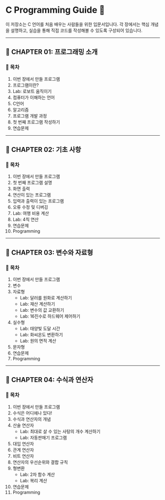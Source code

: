 # C Programming Guide 📘

이 저장소는 C 언어를 처음 배우는 사람들을 위한 입문서입니다. 각 장에서는 핵심 개념을 설명하고, 실습을 통해 직접 코드를 작성해볼 수 있도록 구성되어 있습니다.

---

## 📂 CHAPTER 01: 프로그래밍 소개

### 📌 목차

1. 이번 장에서 만들 프로그램  
2. 프로그램이란?  
3. Lab: 로보트 움직이기  
4. 컴퓨터가 이해하는 언어  
5. C언어  
6. 알고리즘  
7. 프로그램 개발 과정  
8. 첫 번째 프로그램 작성하기  
9. 연습문제  

---

## 📂 CHAPTER 02: 기초 사항

### 📌 목차

1. 이번 장에서 만들 프로그램  
2. 첫 번째 프로그램 설명  
3. 화면 출력  
4. 연산이 있는 프로그램  
5. 입력과 출력이 있는 프로그램  
6. 오류 수정 및 디버깅  
7. Lab: 여행 비용 계산  
8. Lab: 4칙 연산  
9. 연습문제  
10. Programming  

---

## 📂 CHAPTER 03: 변수와 자료형

### 📌 목차

1. 이번 장에서 만들 프로그램  
2. 변수  
3. 자료형  
   - Lab: 달러를 원화로 계산하기  
   - Lab: 재산 계산하기  
   - Lab: 변수의 값 교환하기  
   - Lab: 16진수로 하드웨어 제어하기  
4. 실수형  
   - Lab: 태양빛 도달 시간  
   - Lab: 화씨온도 변환하기  
   - Lab: 원의 면적 계산  
5. 문자형  
6. 연습문제  
7. Programming  

---

## 📂 CHAPTER 04: 수식과 연산자

### 📌 목차

1. 이번 장에서 만들 프로그램  
2. 수식은 어디에나 있다!  
3. 수식과 연산자의 개념  
4. 산술 연산자  
   - Lab: 최대로 살 수 있는 사탕의 개수 계산하기  
   - Lab: 자동판매기 프로그램  
5. 대입 연산자  
6. 관계 연산자  
7. 비트 연산자  
8. 연산자의 우선순위와 결합 규칙  
9. 형변환  
   - Lab: 2차 함수 계산  
   - Lab: 복리 계산  
10. 연습문제  
11. Programming  
